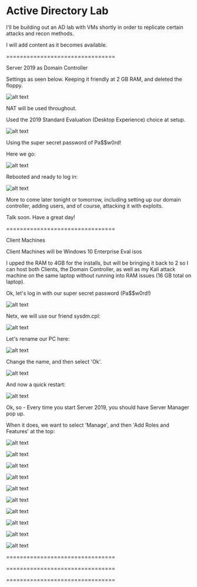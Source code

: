 # Active Directory Lab

I'll be building out an AD lab with VMs shortly in order to replicate certain attacks and recon methods.

I will add content as it becomes available.


================================


Server 2019 as Domain Controller

Settings as seen below. Keeping it friendly at 2 GB RAM, and deleted the floppy.

![alt text](https://github.com/robertsledge/ActiveDirectoryLab/blob/main/1a.JPG)

NAT will be used throughout.

Used the 2019 Standard Evaluation (Desktop Experience) choice at setup.

![alt text](https://github.com/robertsledge/ActiveDirectoryLab/blob/main/2.JPG)

Using the super secret password of Pa$$w0rd!

Here we go:

![alt text](https://github.com/robertsledge/ActiveDirectoryLab/blob/main/3.JPG)

Rebooted and ready to log in:

![alt text](https://github.com/robertsledge/ActiveDirectoryLab/blob/main/4.JPG)


More to come later tonight or tomorrow, including setting up our domain controller, adding users, and of course, attacking it with exploits. 

Talk soon. Have a great day!

================================

Client Machines

Client Machines will be Windows 10 Enterprise Eval isos

I upped the RAM to 4GB for the installs, but will be bringing it back to 2 so I can host both Clients, the Domain Controller, as well as my Kali attack machine on the same laptop without running into RAM issues (16 GB total on laptop).

Ok, let's log in with our super secret password (Pa$$w0rd!)

![alt text](https://github.com/robertsledge/ActiveDirectoryLab/blob/main/6.JPG)

Netx, we will use our friend sysdm.cpl:

![alt text](https://github.com/robertsledge/ActiveDirectoryLab/blob/main/7.JPG)

Let's rename our PC here:

![alt text](https://github.com/robertsledge/ActiveDirectoryLab/blob/main/8.JPG)

Change the name, and then select 'Ok'.

![alt text](https://github.com/robertsledge/ActiveDirectoryLab/blob/main/9.JPG)

And now a quick restart:

![alt text](https://github.com/robertsledge/ActiveDirectoryLab/blob/main/10.JPG)

Ok, so - Every time you start Server 2019, you should have Server Manager pop up.

When it does, we want to select 'Manage', and then 'Add Roles and Features' at the top:

![alt text](https://github.com/robertsledge/ActiveDirectoryLab/blob/main/11.JPG)



![alt text](https://github.com/robertsledge/ActiveDirectoryLab/blob/main/12.JPG)

![alt text](https://github.com/robertsledge/ActiveDirectoryLab/blob/main/13.JPG)

![alt text](https://github.com/robertsledge/ActiveDirectoryLab/blob/main/14.JPG)

![alt text](https://github.com/robertsledge/ActiveDirectoryLab/blob/main/15.JPG)

![alt text](https://github.com/robertsledge/ActiveDirectoryLab/blob/main/16.JPG)

![alt text](https://github.com/robertsledge/ActiveDirectoryLab/blob/main/17.JPG)

![alt text](https://github.com/robertsledge/ActiveDirectoryLab/blob/main/18.JPG)

![alt text](https://github.com/robertsledge/ActiveDirectoryLab/blob/main/19.JPG)

![alt text](https://github.com/robertsledge/ActiveDirectoryLab/blob/main/20.JPG)

================================

================================

================================
